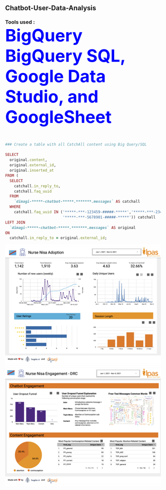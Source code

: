 ## Chatbot-User-Data-Analysis

### **Tools used :** <br> <sub> <span style="color:blue; font-size:4em;">BigQuery BigQuery SQL, Google Data Studio, and GoogleSheet</span>
  
<br>
  
  
  
```ruby
### Create a table with all CatchAll content using Big Query/SQL 

SELECT
  original.content,
  original.external_id, 
  original.inserted_at
FROM (
  SELECT
    catchall.in_reply_to,
    catchall.faq_uuid
  FROM
    `dimagi-*****-chatbot-*****.*******.messages` AS catchall
  WHERE
    catchall.faq_uuid IN ('*****-***-123459-#####-*****','*****-***-23456-#####-*****',
                          '*****-***-5678901-#####-*****')) catchall
LEFT JOIN
  `dimagi-*****-chatbot-*****.*******.messages` AS original
ON
  catchall.in_reply_to = original.external_id;
```


![Page1](/images_1/page1.png)
![Page1](/images_1/page2.png)




